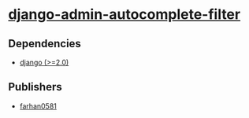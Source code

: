 # [django-admin-autocomplete-filter](https://pypi.org/project/django-admin-autocomplete-filter)

## Dependencies
- [django (>=2.0)](packages/d/django.md)



## Publishers
- [farhan0581](https://pypi.org/user/farhan0581)

